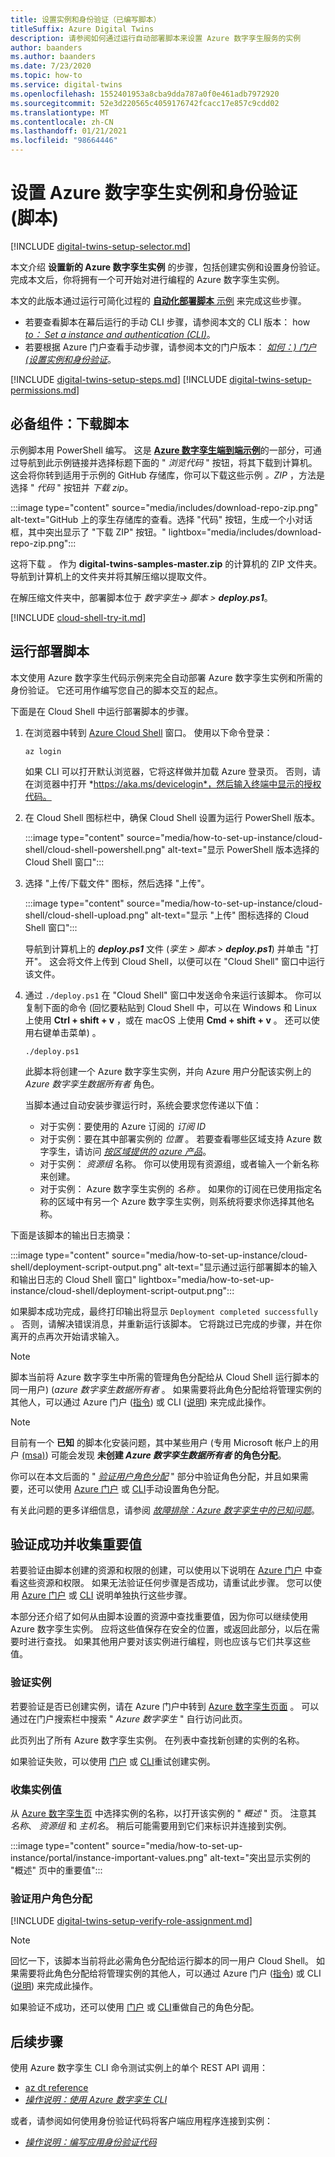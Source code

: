 ```yaml
---
title: 设置实例和身份验证（已编写脚本）
titleSuffix: Azure Digital Twins
description: 请参阅如何通过运行自动部署脚本来设置 Azure 数字孪生服务的实例
author: baanders
ms.author: baanders
ms.date: 7/23/2020
ms.topic: how-to
ms.service: digital-twins
ms.openlocfilehash: 1552401953a8cba9dda787a0f0e461adb7972920
ms.sourcegitcommit: 52e3d220565c4059176742fcacc17e857c9cdd02
ms.translationtype: MT
ms.contentlocale: zh-CN
ms.lasthandoff: 01/21/2021
ms.locfileid: "98664446"
---
```

# <a name="set-up-an-azure-digital-twins-instance-and-authentication-scripted"></a>设置 Azure 数字孪生实例和身份验证 (脚本) 

[!INCLUDE [digital-twins-setup-selector.md](../../includes/digital-twins-setup-selector.md)]

本文介绍 **设置新的 Azure 数字孪生实例** 的步骤，包括创建实例和设置身份验证。 完成本文后，你将拥有一个可开始对进行编程的 Azure 数字孪生实例。

本文的此版本通过运行可简化过程的 [**自动化部署脚本** 示例](/samples/azure-samples/digital-twins-samples/digital-twins-samples/) 来完成这些步骤。 
* 若要查看脚本在幕后运行的手动 CLI 步骤，请参阅本文的 CLI 版本： how [*to： Set a instance and authentication (CLI)*](how-to-set-up-instance-cli.md)。
* 若要根据 Azure 门户查看手动步骤，请参阅本文的门户版本： [*如何：) 门户 (设置实例和身份验证*](how-to-set-up-instance-portal.md)。

[!INCLUDE [digital-twins-setup-steps.md](../../includes/digital-twins-setup-steps.md)]
[!INCLUDE [digital-twins-setup-permissions.md](../../includes/digital-twins-setup-permissions.md)]

## <a name="prerequisites-download-the-script"></a>必备组件：下载脚本

示例脚本用 PowerShell 编写。 这是 [**Azure 数字孪生端到端示例**](/samples/azure-samples/digital-twins-samples/digital-twins-samples/)的一部分，可通过导航到此示例链接并选择标题下面的 " *浏览代码* " 按钮，将其下载到计算机。 这会将你转到适用于示例的 GitHub 存储库，你可以下载这些示例 *。ZIP* ，方法是选择 " *代码* " 按钮并 *下载 zip*。

:::image type="content" source="media/includes/download-repo-zip.png" alt-text="GitHub 上的孪生存储库的查看。选择 &quot;代码&quot; 按钮，生成一个小对话框，其中突出显示了 &quot;下载 ZIP&quot; 按钮。" lightbox="media/includes/download-repo-zip.png":::

这将下载 *。* 作为 **digital-twins-samples-master.zip** 的计算机的 ZIP 文件夹。 导航到计算机上的文件夹并将其解压缩以提取文件。

在解压缩文件夹中，部署脚本位于 _数字孪生-> 脚本 > **deploy.ps1**_。

[!INCLUDE [cloud-shell-try-it.md](../../includes/cloud-shell-try-it.md)]

## <a name="run-the-deployment-script"></a>运行部署脚本

本文使用 Azure 数字孪生代码示例来完全自动部署 Azure 数字孪生实例和所需的身份验证。 它还可用作编写您自己的脚本交互的起点。

下面是在 Cloud Shell 中运行部署脚本的步骤。
1. 在浏览器中转到 [Azure Cloud Shell](https://shell.azure.com/) 窗口。 使用以下命令登录：
    ```azurecli-interactive
    az login
    ```
    如果 CLI 可以打开默认浏览器，它将这样做并加载 Azure 登录页。 否则，请在浏览器中打开 *https://aka.ms/devicelogin*，然后输入终端中显示的授权代码。
 
2. 在 Cloud Shell 图标栏中，确保 Cloud Shell 设置为运行 PowerShell 版本。

    :::image type="content" source="media/how-to-set-up-instance/cloud-shell/cloud-shell-powershell.png" alt-text="显示 PowerShell 版本选择的 Cloud Shell 窗口":::

1. 选择 "上传/下载文件" 图标，然后选择 "上传"。

    :::image type="content" source="media/how-to-set-up-instance/cloud-shell/cloud-shell-upload.png" alt-text="显示 &quot;上传&quot; 图标选择的 Cloud Shell 窗口":::

    导航到计算机上的 _**deploy.ps1**_ 文件 (_孪生 > 脚本 > **deploy.ps1**_) 并单击 "打开"。 这会将文件上传到 Cloud Shell，以便可以在 "Cloud Shell" 窗口中运行该文件。

4. 通过 `./deploy.ps1` 在 "Cloud Shell" 窗口中发送命令来运行该脚本。 你可以复制下面的命令 (回忆要粘贴到 Cloud Shell 中，可以在 Windows 和 Linux 上使用 **Ctrl + shift + v** ，或在 macOS 上使用 **Cmd + shift + v** 。 还可以使用右键单击菜单) 。

    ```azurecli-interactive
    ./deploy.ps1
    ```

    此脚本将创建一个 Azure 数字孪生实例，并向 Azure 用户分配该实例上的 *Azure 数字孪生数据所有者* 角色。

    当脚本通过自动安装步骤运行时，系统会要求您传递以下值：
    * 对于实例：要使用的 Azure 订阅的 *订阅 ID*
    * 对于实例：要在其中部署实例的 *位置* 。 若要查看哪些区域支持 Azure 数字孪生，请访问 [*按区域提供的 azure 产品*](https://azure.microsoft.com/global-infrastructure/services/?products=digital-twins)。
    * 对于实例： *资源组* 名称。 你可以使用现有资源组，或者输入一个新名称来创建。
    * 对于实例： Azure 数字孪生实例的 *名称* 。 如果你的订阅在已使用指定名称的区域中有另一个 Azure 数字孪生实例，则系统将要求你选择其他名称。

下面是该脚本的输出日志摘录：

:::image type="content" source="media/how-to-set-up-instance/cloud-shell/deployment-script-output.png" alt-text="显示通过运行部署脚本的输入和输出日志的 Cloud Shell 窗口" lightbox="media/how-to-set-up-instance/cloud-shell/deployment-script-output.png":::

如果脚本成功完成，最终打印输出将显示 `Deployment completed successfully` 。 否则，请解决错误消息，并重新运行该脚本。 它将跳过已完成的步骤，并在你离开的点再次开始请求输入。

> [!NOTE]
> 脚本当前将 Azure 数字孪生中所需的管理角色分配给从 Cloud Shell 运行脚本的同一用户)  (*azure 数字孪生数据所有者* 。 如果需要将此角色分配给将管理实例的其他人，可以通过 Azure 门户 ([指令](how-to-set-up-instance-portal.md#set-up-user-access-permissions)) 或 CLI ([说明](how-to-set-up-instance-cli.md#set-up-user-access-permissions)) 来完成此操作。

>[!NOTE]
>目前有一个 **已知** 的脚本化安装问题，其中某些用户 (专用 Microsoft 帐户上的用户 [ (msa)](https://account.microsoft.com/account)) 可能会发现 **未创建 _Azure 数字孪生数据所有者_ 的角色分配**。
>
>你可以在本文后面的 " [*验证用户角色分配*](#verify-user-role-assignment) " 部分中验证角色分配，并且如果需要，还可以使用 [Azure 门户](how-to-set-up-instance-portal.md#set-up-user-access-permissions) 或 [CLI](how-to-set-up-instance-cli.md#set-up-user-access-permissions)手动设置角色分配。
>
>有关此问题的更多详细信息，请参阅 [*故障排除：Azure 数字孪生中的已知问题*](troubleshoot-known-issues.md#missing-role-assignment-after-scripted-setup)。

## <a name="verify-success-and-collect-important-values"></a>验证成功并收集重要值

若要验证由脚本创建的资源和权限的创建，可以使用以下说明在 [Azure 门户](https://portal.azure.com) 中查看这些资源和权限。 如果无法验证任何步骤是否成功，请重试此步骤。 您可以使用 [Azure 门户](how-to-set-up-instance-portal.md) 或 [CLI](how-to-set-up-instance-cli.md) 说明单独执行这些步骤。

本部分还介绍了如何从由脚本设置的资源中查找重要值，因为你可以继续使用 Azure 数字孪生实例。 应将这些值保存在安全的位置，或返回此部分，以后在需要时进行查找。 如果其他用户要对该实例进行编程，则也应该与它们共享这些值。

### <a name="verify-instance"></a>验证实例

若要验证是否已创建实例，请在 Azure 门户中转到 [Azure 数字孪生页面](https://ms.portal.azure.com/#blade/HubsExtension/BrowseResource/resourceType/Microsoft.DigitalTwins%2FdigitalTwinsInstances) 。 可以通过在门户搜索栏中搜索 " *Azure 数字孪生* " 自行访问此页。

此页列出了所有 Azure 数字孪生实例。 在列表中查找新创建的实例的名称。

如果验证失败，可以使用 [门户](how-to-set-up-instance-portal.md#create-the-azure-digital-twins-instance) 或 [CLI](how-to-set-up-instance-cli.md#create-the-azure-digital-twins-instance)重试创建实例。

### <a name="collect-instance-values"></a>收集实例值

从 [Azure 数字孪生页](https://ms.portal.azure.com/#blade/HubsExtension/BrowseResource/resourceType/Microsoft.DigitalTwins%2FdigitalTwinsInstances) 中选择实例的名称，以打开该实例的 " *概述* " 页。 注意其 *名称*、 *资源组* 和 *主机名*。 稍后可能需要用到它们来标识并连接到实例。

:::image type="content" source="media/how-to-set-up-instance/portal/instance-important-values.png" alt-text="突出显示实例的 &quot;概述&quot; 页中的重要值":::

### <a name="verify-user-role-assignment"></a>验证用户角色分配

[!INCLUDE [digital-twins-setup-verify-role-assignment.md](../../includes/digital-twins-setup-verify-role-assignment.md)]

> [!NOTE]
> 回忆一下，该脚本当前将此必需角色分配给运行脚本的同一用户 Cloud Shell。 如果需要将此角色分配给将管理实例的其他人，可以通过 Azure 门户 ([指令](how-to-set-up-instance-portal.md#set-up-user-access-permissions)) 或 CLI ([说明](how-to-set-up-instance-cli.md#set-up-user-access-permissions)) 来完成此操作。

如果验证不成功，还可以使用 [门户](how-to-set-up-instance-portal.md#set-up-user-access-permissions) 或 [CLI](how-to-set-up-instance-cli.md#set-up-user-access-permissions)重做自己的角色分配。

## <a name="next-steps"></a>后续步骤

使用 Azure 数字孪生 CLI 命令测试实例上的单个 REST API 调用： 
* [az dt reference](/cli/azure/ext/azure-iot/dt?preserve-view=true&view=azure-cli-latest)
* [*操作说明：使用 Azure 数字孪生 CLI*](how-to-use-cli.md)

或者，请参阅如何使用身份验证代码将客户端应用程序连接到实例：
* [*操作说明：编写应用身份验证代码*](how-to-authenticate-client.md)